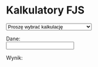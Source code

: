 ﻿# Kalkulatory FJS

<select id="computations">
  <option value="">Proszę wybrać kalkulację</option>
  <option value="comma">Obliczanie komatów formalnych</option>
  <option value="tofjs">Zamiana ułamków na interwały FJS</option>
  <option value="fromfjs">Zamiana interwałów FJS na ułamki</option>
  <option value="setlambda">Regulacja promienia tolerancji</option>
</select>

Dane: <br />
<input type="text" id="input">

Wynik: <br />
<div id="output"></div>

<link rel="stylesheet" href="../assets/calc/calcsheets.css">
<script src="../assets/calc/fjs.js"></script>
<script src="../assets/calc/calc.js"></script>
<script>
  var loc = {
         centValue: "centów",
             shift: "przeniesienie",
       outputComma: "komat formalny",
    outputInterval: "nazwa interwału",
             ratio: "wartość",
           noInput: "Nie podano żadnych danych.",
     cantFactorize: "„%1” – nie umiem tego rozłożyć na czynniki.",
        notANumber: "„%1” to nie liczba.",
       wrongFormat: "Nie rozumiem formatu.",
   wrongIntVariant: "Interwał „%1” nie pasuje do wariantu „%2”.",
       wrongFactor: "Alteracje FJS-owe nie mogą zawierać czynników 2 ani 3.",
     noComputation: "Nie wybrałeś kalkulacji – proszę wybrać jedną z listy.",
          notPrime: "„%1” nie jest liczbą pierwszą.",
    butPythagorean: "2 i 3 to interwały pitagorejskie – nie wymagają one alteracji FJS-owych.",
           notFrac: "Wprowadzone dane nie są ułamkiem (takim, jak 5/3 czy 928/777).",
              div0: "Dlaczego chciałbyś dzielić przez zero?",
           notReal: "„%1” to nie rozwinięcie dziesiętne.",
         radiusSet: "Ustawiono promień tolerancji na %1.",

             comma: "Ta kalkulacja znajduje przeniesienie kwintowe i komat formalny (z rozmiarem w centach) dla podanej liczby pierwszej większej niż 3.",
             tofjs: "Ta kalkulacja wyznacza (jednoznacznie) interwał FJS-owy odpowiadający podanemu ułamkowi. <br>Alteracje FJS-owe nie są z sobą wymnażane. Interwały mniejsze od prymy czystej są zapisane liczbą ujemną (czyli interwał idący w przeciwną stronę, tak jak w notacji kolorowej Kite'a) – na przykład kiedy 5/4 to <code>M3^5</code>, 4/5 to <code>M-3_5</code>. <br><strong>Uwaga.</strong> Kalkulator używa angielskich nazw interwałów – na przykład <code>m3</code> to 3&gt;.",
           fromfjs: "Ta kalkulacja wyznacza (jednoznacznie) ułamkową wielkość interwału FJS-owego. <br>Alteracje otonalne muszą być poprzedzone znakiem karety (^), a utonalnych – następować po podkreślniku (\_). Poszczególne alteracje mogą być zapisane osobno zamiast ich iloczynu; można też użyć liczby ujemnej na oznaczenie interwału w dół. <br><strong>Uwaga.</strong> Kalkulator używa angielskich nazw interwałów – na przykład <code>m3</code> to 3&gt;.",
         setlambda: "Tu można zmienić promień tolerancji na dowolną wartość, podaną w postaci rozwinięcia dziesiętnego, pomiędzy 1 a pierwiastkiem kwadratowym z 2. <br>Wprowadzenie słowa „default” (ang. „domyślny”) przywróci promień do wartości zalecanej λ = 65/63."
  };
</script>
